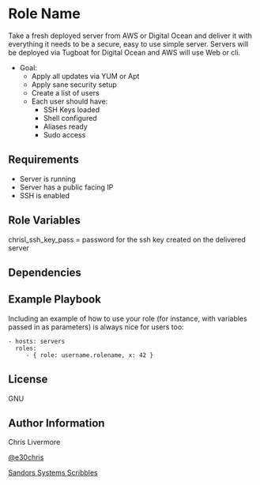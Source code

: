 Role Name
=========

Take a fresh deployed server from AWS or Digital Ocean and deliver it with everything it needs to be a secure, easy to use simple server.  Servers will be deployed via Tugboat for Digital Ocean and AWS will use Web or cli.

  - Goal:
    - Apply all updates via YUM or Apt
    - Apply sane security setup
    - Create a list of users
    - Each user should have:
      - SSH Keys loaded
      - Shell configured
      - Aliases ready
      - Sudo access

Requirements
------------

  - Server is running
  - Server has a public facing IP
  - SSH is enabled

Role Variables
--------------

chrisl_ssh_key_pass = password for the ssh key created on the delivered server


Dependencies
------------



Example Playbook
----------------

Including an example of how to use your role (for instance, with variables passed in as parameters) is always nice for users too:

    - hosts: servers
      roles:
         - { role: username.rolename, x: 42 }

License
-------

GNU

Author Information
------------------

Chris Livermore

[@e30chris](https://twitter.com/e30chris)

[Sandors Systems Scribbles](http://sandorsscribbl.es/)
